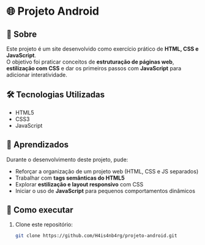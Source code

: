 # 🌐 Projeto Android

## 📖 Sobre
Este projeto é um site desenvolvido como exercício prático de **HTML, CSS e JavaScript**.  
O objetivo foi praticar conceitos de **estruturação de páginas web**, **estilização com CSS** e dar os primeiros passos com **JavaScript** para adicionar interatividade.  

## 🛠 Tecnologias Utilizadas
- HTML5  
- CSS3  
- JavaScript  

## 🎯 Aprendizados
Durante o desenvolvimento deste projeto, pude:  
- Reforçar a organização de um projeto web (HTML, CSS e JS separados)  
- Trabalhar com **tags semânticas do HTML5**  
- Explorar **estilização e layout responsivo** com CSS  
- Iniciar o uso de **JavaScript** para pequenos comportamentos dinâmicos  

## 🚀 Como executar
1. Clone este repositório:  
   ```bash
   git clone https://github.com/H4is4nb4rg/projeto-android.git

